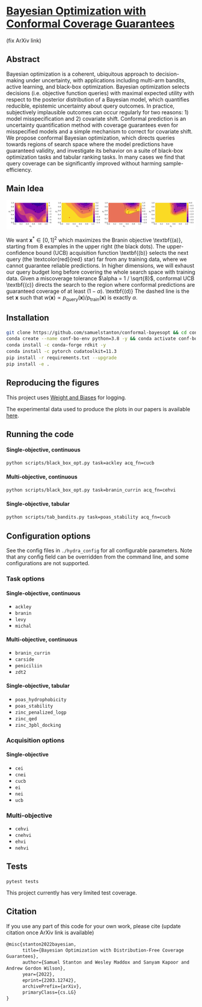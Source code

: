 # [Bayesian Optimization with Conformal Coverage Guarantees](https://arxiv.org/abs/2203.12742)
(fix ArXiv link)

## Abstract

Bayesian optimization is a coherent, ubiquitous approach to decision-making under uncertainty, with applications including multi-arm bandits, active learning, and black-box optimization.
Bayesian optimization selects decisions (i.e. objective function queries) with maximal expected utility with respect to the posterior distribution of a Bayesian model, which quantifies reducible, epistemic uncertainty about query outcomes.
In practice, subjectively implausible outcomes can occur regularly for two reasons: 1) model misspecification and 2) covariate shift.
Conformal prediction is an uncertainty quantification method with coverage guarantees even for misspecified models and a simple mechanism to correct for covariate shift.
We propose conformal Bayesian optimization, which directs queries towards regions of search space where the model predictions have guaranteed validity, and investigate its behavior on a suite of black-box optimization tasks and tabular ranking tasks.
In many cases we find that query coverage can be significantly improved without harming sample-efficiency.

## Main Idea

![Figure 1](https://github.com/samuelstanton/conformal-bayesopt/blob/refactor/conformalbo/assets/figures/branin_example_v0.0.2.png?raw=true)

We want $\mathbf x^* \in [0, 1]^2$ which maximizes the Branin objective \textbf{(a)}, starting from $8$ examples in the upper right (the black dots).
The upper-confidence bound (UCB) acquisition function \textbf{(b)} selects the next query (the \textcolor{red}{red} star) far from any training data, where we cannot guarantee reliable predictions.
In higher dimensions, we will exhaust our query budget long before covering the whole search space with training data.
Given a miscoverage tolerance $\alpha = 1 / \sqrt{8}$, conformal UCB \textbf{(c)} directs the search to the region where conformal predictions are guaranteed coverage of at least $(1 - \alpha)$.
\textbf{(d)} The dashed line is the set $\mathbf x$ such that $w(\mathbf x) \propto p_{\mathrm{query}}(\mathbf x) / p_{\mathrm{train}}(\mathbf x)$ is exactly $\alpha$.

## Installation

```bash
git clone https://github.com/samuelstanton/conformal-bayesopt && cd conformal-bayesopt
conda create --name conf-bo-env python=3.8 -y && conda activate conf-bo-env
conda install -c conda-forge rdkit -y
conda install -c pytorch cudatoolkit=11.3
pip install -r requirements.txt --upgrade
pip install -e .
```

## Reproducing the figures

This project uses [Weight and Biases](https://docs.wandb.ai/) for logging.

The experimental data used to produce the plots in our papers is available [here](https://wandb.ai/samuelstanton/conformal-bayesopt).


## Running the code

#### Single-objective, continuous
```bash
python scripts/black_box_opt.py task=ackley acq_fn=cucb
```

#### Multi-objective, continuous
```bash
python scripts/black_box_opt.py task=branin_currin acq_fn=cehvi
```

#### Single-objective, tabular
```bash 
python scripts/tab_bandits.py task=poas_stability acq_fn=cucb
```

## Configuration options

See the config files in `./hydra_config` for all configurable parameters.
Note that any config field can be overridden from the command line, and some configurations are not supported. 

### Task options

#### Single-objective, continuous
- `ackley`
- `branin`
- `levy`
- `michal`

#### Multi-objective, continuous
- `branin_currin`
- `carside`
- `peniciliin`
- `zdt2`

#### Single-objective, tabular
- `poas_hydrophobicity`
- `poas_stability`
- `zinc_penalized_logp`
- `zinc_qed`
- `zinc_3pbl_docking`

### Acquisition options

#### Single-objective
- `cei`
- `cnei`
- `cucb`
- `ei`
- `nei`
- `ucb`

### Multi-objective
- `cehvi`
- `cnehvi`
- `ehvi`
- `nehvi`


## Tests

`pytest tests`

This project currently has very limited test coverage.

## Citation

If you use any part of this code for your own work, please cite
(update citation once ArXiv link is available)

```
@misc{stanton2022bayesian,
      title={Bayesian Optimization with Distribution-Free Coverage Guarantees}, 
      author={Samuel Stanton and Wesley Maddox and Sanyam Kapoor and Andrew Gordon Wilson},
      year={2022},
      eprint={2203.12742},
      archivePrefix={arXiv},
      primaryClass={cs.LG}
}
```
